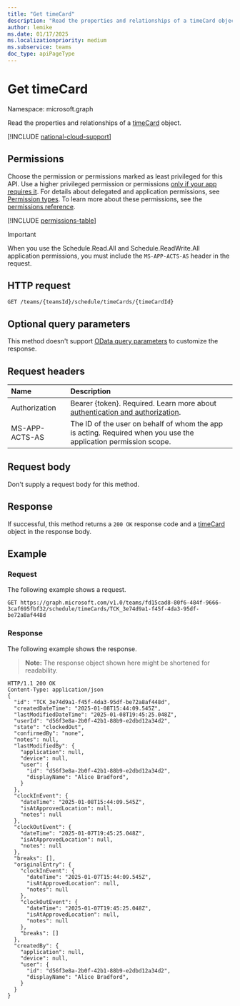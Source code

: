 ```yaml
---
title: "Get timeCard"
description: "Read the properties and relationships of a timeCard object."
author: lemike
ms.date: 01/17/2025
ms.localizationpriority: medium
ms.subservice: teams
doc_type: apiPageType
---
```


# Get timeCard

Namespace: microsoft.graph

Read the properties and relationships of a [timeCard](../resources/timecard.md) object.

[!INCLUDE [national-cloud-support](../../includes/global-only.md)]

## Permissions

Choose the permission or permissions marked as least privileged for this API. Use a higher privileged permission or permissions [only if your app requires it](/graph/permissions-overview#best-practices-for-using-microsoft-graph-permissions). For details about delegated and application permissions, see [Permission types](/graph/permissions-overview#permission-types). To learn more about these permissions, see the [permissions reference](/graph/permissions-reference).

<!-- {
  "blockType": "permissions",
  "name": "timecard-get-permissions"
}
-->
[!INCLUDE [permissions-table](../includes/permissions/timecard-get-permissions.md)]

> [!IMPORTANT]
> When you use the Schedule.Read.All and Schedule.ReadWrite.All application permissions, you must include the `MS-APP-ACTS-AS` header in the request.

## HTTP request

<!-- {
  "blockType": "ignored"
}
-->
``` http
GET /teams/{teamsId}/schedule/timeCards/{timeCardId}
```

## Optional query parameters
This method doesn't support [OData query parameters](/graph/query-parameters) to customize the response.

## Request headers

|Name|Description|
|:---|:---|
|Authorization|Bearer {token}. Required. Learn more about [authentication and authorization](/graph/auth/auth-concepts).|
| MS-APP-ACTS-AS | The ID of the user on behalf of whom the app is acting. Required when you use the application permission scope. |

## Request body
Don't supply a request body for this method.

## Response

If successful, this method returns a `200 OK` response code and a [timeCard](../resources/timecard.md) object in the response body.

## Example

### Request
The following example shows a request.

<!-- {
  "blockType": "request",
  "name": "get_timecard"
}
-->
``` http
GET https://graph.microsoft.com/v1.0/teams/fd15cad8-80f6-484f-9666-3caf695fbf32/schedule/timeCards/TCK_3e74d9a1-f45f-4da3-95df-be72a8af448d
```

### Response

The following example shows the response.

>**Note:** The response object shown here might be shortened for readability.
<!-- {
  "blockType": "response",
  "truncated": true,
  "@odata.type": "microsoft.graph.timeCard"
}
-->
``` http
HTTP/1.1 200 OK
Content-Type: application/json
{
  "id": "TCK_3e74d9a1-f45f-4da3-95df-be72a8af448d",
  "createdDateTime": "2025-01-08T15:44:09.545Z",
  "lastModifiedDateTime": "2025-01-08T19:45:25.048Z",
  "userId": "d56f3e8a-2b0f-42b1-88b9-e2dbd12a34d2",
  "state": "clockedOut",
  "confirmedBy": "none",
  "notes": null,
  "lastModifiedBy": {
    "application": null,
    "device": null,
    "user": {
      "id": "d56f3e8a-2b0f-42b1-88b9-e2dbd12a34d2",
      "displayName": "Alice Bradford",
    }
  },
  "clockInEvent": {
    "dateTime": "2025-01-08T15:44:09.545Z",
    "isAtApprovedLocation": null,
    "notes": null
  },
  "clockOutEvent": {
    "dateTime": "2025-01-07T19:45:25.048Z",
    "isAtApprovedLocation": null,
    "notes": null
  },
  "breaks": [],
  "originalEntry": {
    "clockInEvent": {
      "dateTime": "2025-01-07T15:44:09.545Z",
      "isAtApprovedLocation": null,
      "notes": null
    },
    "clockOutEvent": {
      "dateTime": "2025-01-07T19:45:25.048Z",
      "isAtApprovedLocation": null,
      "notes": null
    },
    "breaks": []
  },
  "createdBy": {
    "application": null,
    "device": null,
    "user": {
      "id": "d56f3e8a-2b0f-42b1-88b9-e2dbd12a34d2",
      "displayName": "Alice Bradford",
    }
  }
}
```

